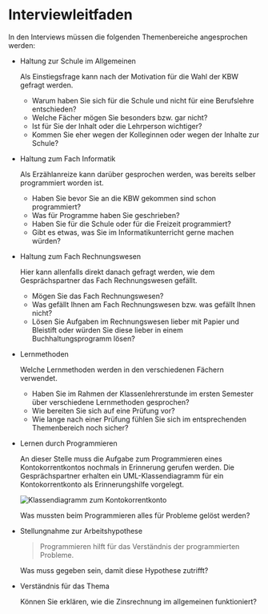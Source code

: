 # Interviewleitfaden

In den Interviews müssen die folgenden Themenbereiche angesprochen
werden:

- Haltung zur Schule im Allgemeinen
  
  Als Einstiegsfrage kann nach der Motivation für die Wahl der KBW
  gefragt werden.

  - Warum haben Sie sich für die Schule und nicht für eine Berufslehre
    entschieden? 
  - Welche Fächer mögen Sie besonders bzw. gar nicht?
  - Ist für Sie der Inhalt oder die Lehrperson wichtiger?
  - Kommen Sie eher wegen der Kolleginnen oder wegen der Inhalte zur
    Schule? 

- Haltung zum Fach Informatik
  
  Als Erzählanreize kann darüber gesprochen werden, was bereits selber
  programmiert worden ist.
  
  - Haben Sie bevor Sie an die KBW gekommen sind schon programmiert?
  - Was für Programme haben Sie geschrieben?
  - Haben Sie für die Schule oder für die Freizeit programmiert?
  - Gibt es etwas, was Sie im Informatikunterricht gerne machen würden?
  
- Haltung zum Fach Rechnungswesen
  
  Hier kann allenfalls direkt danach gefragt werden, wie dem
  Gesprächspartner das Fach Rechnungswesen gefällt.

  - Mögen Sie das Fach Rechnungswesen?
  - Was gefällt Ihnen am Fach Rechnungswesen bzw. was gefällt Ihnen nicht?
  - Lösen Sie Aufgaben im Rechnungswesen lieber mit Papier und Bleistift
    oder würden Sie diese lieber in einem Buchhaltungsprogramm lösen?
  
- Lernmethoden
  
  Welche Lernmethoden werden in den verschiedenen Fächern
  verwendet.

  - Haben Sie im Rahmen der Klassenlehrerstunde im ersten Semester über
    verschiedene Lernmethoden gesprochen?
  - Wie bereiten Sie sich auf eine Prüfung vor?
  - Wie lange nach einer Prüfung fühlen Sie sich im entsprechenden
    Themenbereich noch sicher?

- Lernen durch Programmieren
  
  An dieser Stelle muss die Aufgabe zum Programmieren eines
  Kontokorrentkontos nochmals in Erinnerung gerufen werden. Die
  Gesprächspartner erhalten ein UML-Klassendiagramm für ein
  Kontokorrentkonto als Erinnerungshilfe vorgelegt.

  ![Klassendiagramm zum Kontokorrentkonto](./uml_klassendiagramm.svg)
  
  Was mussten beim Programmieren alles für Probleme gelöst werden?

- Stellungnahme zur Arbeitshypothese
  
  >Programmieren hilft für das Verständnis der programmierten Probleme.

  Was muss gegeben sein, damit diese Hypothese zutrifft?

- Verständnis für das Thema
  
  Können Sie erklären, wie die Zinsrechnung im allgemeinen funktioniert?



